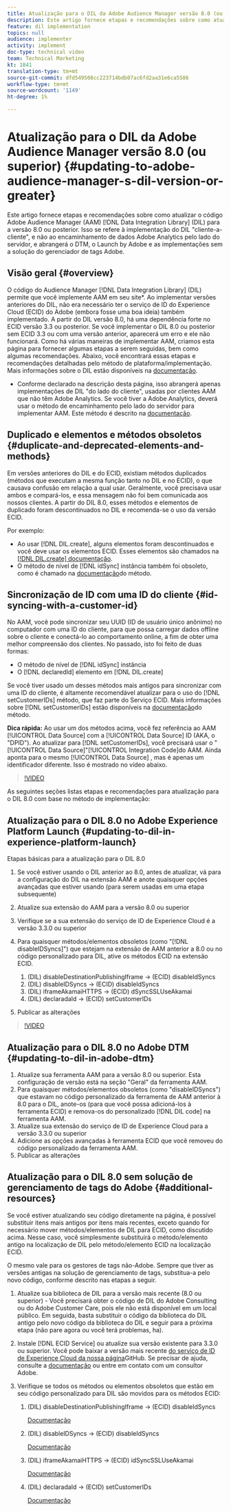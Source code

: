 ```yaml
---
title: Atualização para o DIL da Adobe Audience Manager versão 8.0 (ou superior)
description: Este artigo fornece etapas e recomendações sobre como atualizar o código de Data Integration Library (DIL) do Adobe Audience Manager (AAM) para a versão 8.0 ou posterior. Isso se refere à implementação do DIL "cliente-a-cliente", e não ao encaminhamento de dados Adobe Analytics pelo lado do servidor, e abrangerá o DTM, o Launch by Adobe e as implementações sem a solução do gerenciador de tags Adobe.
feature: dil implementation
topics: null
audience: implementer
activity: implement
doc-type: technical video
team: Technical Marketing
kt: 1841
translation-type: tm+mt
source-git-commit: dfd549508cc223714bdb07ac6fd2aa31e6ca5586
workflow-type: tm+mt
source-wordcount: '1149'
ht-degree: 1%

---
```



# Atualização para o DIL da Adobe Audience Manager versão 8.0 (ou superior) {#updating-to-adobe-audience-manager-s-dil-version-or-greater}

Este artigo fornece etapas e recomendações sobre como atualizar o código Adobe Audience Manager (AAM) [!DNL Data Integration Library] (DIL) para a versão 8.0 ou posterior. Isso se refere à implementação do DIL &quot;cliente-a-cliente&quot;, e não ao encaminhamento de dados Adobe Analytics pelo lado do servidor, e abrangerá o DTM, o Launch by Adobe e as implementações sem a solução do gerenciador de tags Adobe.

## Visão geral {#overview}

O código do Audience Manager [!DNL Data Integration Library] (DIL) permite que você implemente AAM em seu site*. Ao implementar versões anteriores do DIL, não era necessário ter o serviço de ID do Experience Cloud (ECID) do Adobe (embora fosse uma boa ideia) também implementado. A partir do DIL versão 8.0, há uma dependência forte no ECID versão 3.3 ou posterior. Se você implementar o DIL 8.0 ou posterior sem ECID 3.3 ou com uma versão anterior, aparecerá um erro e ele não funcionará. Como há várias maneiras de implementar AAM, criamos esta página para fornecer algumas etapas a serem seguidas, bem como algumas recomendações. Abaixo, você encontrará essas etapas e recomendações detalhadas pelo método de plataforma/implementação. Mais informações sobre o DIL estão disponíveis na [documentação](https://marketing.adobe.com/resources/help/en_US/aam/c_dil.html).

* Conforme declarado na descrição desta página, isso abrangerá apenas implementações de DIL &quot;do lado do cliente&quot;, usadas por clientes AAM que não têm Adobe Analytics. Se você tiver a Adobe Analytics, deverá usar o método de encaminhamento pelo lado do servidor para implementar AAM. Este método é descrito na [documentação](https://marketing.adobe.com/resources/help/en_US/reference/ssf.html).

## Duplicado e elementos e métodos obsoletos {#duplicate-and-deprecated-elements-and-methods}

Em versões anteriores do DIL e do ECID, existiam métodos duplicados (métodos que executam a mesma função tanto no DIL e no ECID), o que causava confusão em relação a qual usar. Geralmente, você precisava usar ambos e compará-los, e essa mensagem não foi bem comunicada aos nossos clientes. A partir do DIL 8.0, esses métodos e elementos de duplicado foram descontinuados no DIL e recomenda-se o uso da versão ECID.

Por exemplo:

* Ao usar [!DNL DIL.create], alguns elementos foram descontinuados e você deve usar os elementos ECID. Esses elementos são chamados na [[!DNL DIL.create] documentação](https://marketing.adobe.com/resources/help/en_US/aam/r_dil_create.html).
* O método de nível de [!DNL idSync] instância também foi obsoleto, como é chamado na [documentação](https://marketing.adobe.com/resources/help/en_US/aam/r_dil_idsync.html)do método.

## Sincronização de ID com uma ID do cliente {#id-syncing-with-a-customer-id}

No AAM, você pode sincronizar seu UUID (ID de usuário único anônimo) no computador com uma ID do cliente, para que possa carregar dados offline sobre o cliente e conectá-lo ao comportamento online, a fim de obter uma melhor compreensão dos clientes. No passado, isto foi feito de duas formas:

* O método de nível de [!DNL idSync] instância
* O [!DNL declaredId] elemento em [!DNL DIL.create]

Se você tiver usado um desses métodos mais antigos para sincronizar com uma ID do cliente, é altamente recomendável atualizar para o uso do [!DNL setCustomerIDs] método, que faz parte do Serviço ECID. Mais informações sobre [!DNL setCustomerIDs] estão disponíveis na [documentação](https://marketing.adobe.com/resources/help/en_US/mcvid/mcvid_setcustomerids.html)do método.

**Dica rápida:** Ao usar um dos métodos acima, você fez referência ao AAM [!UICONTROL Data Source] com a [!UICONTROL Data Source] ID (AKA, o &quot;DPID&quot;). Ao atualizar para [!DNL setCustomerIDs], você precisará usar o &quot; [!UICONTROL Data Source]&quot;[!UICONTROL Integration Code]do AAM. Ainda aponta para o mesmo [!UICONTROL Data Source] , mas é apenas um identificador diferente. Isso é mostrado no vídeo abaixo.

>[!VIDEO](https://video.tv.adobe.com/v/23873/?quality=12)

As seguintes seções listas etapas e recomendações para atualização para o DIL 8.0 com base no método de implementação:

## Atualização para o DIL 8.0 no Adobe Experience Platform Launch {#updating-to-dil-in-experience-platform-launch}

Etapas básicas para a atualização para o DIL 8.0

1. Se você estiver usando o DIL anterior ao 8.0, antes de atualizar, vá para a configuração do DIL na extensão AAM e anote quaisquer opções avançadas que estiver usando (para serem usadas em uma etapa subsequente)
1. Atualize sua extensão do AAM para a versão 8.0 ou superior
1. Verifique se a sua extensão do serviço de ID de Experience Cloud é a versão 3.3.0 ou superior
1. Para quaisquer métodos/elementos obsoletos (como &quot;[!DNL disableIDSyncs]&quot;) que estejam na extensão de AAM anterior a 8.0 ou no código personalizado para DIL, ative os métodos ECID na extensão ECID.

   1. (DIL) disableDestinationPublishingIframe -> (ECID) disableIdSyncs
   1. (DIL) disableIDSyncs -> (ECID) disableIdSyncs
   1. (DIL) iframeAkamaiHTTPS -> (ECID) dSyncSSLUseAkamai
   1. (DIL) declaradaId -> (ECID) setCustomerIDs

1. Publicar as alterações

>[!VIDEO](https://video.tv.adobe.com/v/23874/?quality=12)

## Atualização para o DIL 8.0 no Adobe DTM {#updating-to-dil-in-adobe-dtm}

1. Atualize sua ferramenta AAM para a versão 8.0 ou superior. Esta configuração de versão está na seção &quot;Geral&quot; da ferramenta AAM.
1. Para quaisquer métodos/elementos obsoletos (como &quot;disableIDSyncs&quot;) que estavam no código personalizado da ferramenta de AAM anterior à 8.0 para o DIL, anote-os (para que você possa adicioná-los à ferramenta ECID) e remova-os do personalizado [!DNL DIL code] na ferramenta AAM.
1. Atualize sua extensão do serviço de ID de Experience Cloud para a versão 3.3.0 ou superior
1. Adicione as opções avançadas à ferramenta ECID que você removeu do código personalizado da ferramenta AAM.
1. Publicar as alterações

## Atualização para o DIL 8.0 sem solução de gerenciamento de tags do Adobe {#additional-resources}

Se você estiver atualizando seu código diretamente na página, é possível substituir itens mais antigos por itens mais recentes, exceto quando for necessário mover métodos/elementos de DIL para ECID, como discutido acima. Nesse caso, você simplesmente substituirá o método/elemento antigo na localização de DIL pelo método/elemento ECID na localização ECID.

O mesmo vale para os gestores de tags não-Adobe. Sempre que tiver as versões antigas na solução de gerenciamento de tags, substitua-a pelo novo código, conforme descrito nas etapas a seguir.

1. Atualize sua biblioteca de DIL para a versão mais recente (8.0 ou superior) - Você precisará obter o código de DIL do Adobe Consulting ou do Adobe Customer Care, pois ele não está disponível em um local público. Em seguida, basta substituir o código da biblioteca do DIL antigo pelo novo código da biblioteca do DIL e seguir para a próxima etapa (não pare agora ou você terá problemas, ha).
1. Instale [!DNL ECID Service] ou atualize sua versão existente para 3.3.0 ou superior. Você pode baixar a versão mais recente [do serviço de ID de Experience Cloud da nossa página](https://github.com/Adobe-Marketing-Cloud/id-service/releases)GitHub. Se precisar de ajuda, consulte a [documentação](https://marketing.adobe.com/resources/help/pt_BR/mcvid/) ou entre em contato com um consultor Adobe.

1. Verifique se todos os métodos ou elementos obsoletos que estão em seu código personalizado para DIL são movidos para os métodos ECID:

   1. (DIL) disableDestinationPublishingIframe -> (ECID) disableIdSyncs

      [Documentação](https://marketing.adobe.com/resources/help/en_US/mcvid/mcvid-disableidsync.html)

   1. (DIL) disableIDSyncs -> (ECID) disableIdSyncs

      [Documentação](https://marketing.adobe.com/resources/help/en_US/mcvid/mcvid-disableidsync.html)

   1. (DIL) iframeAkamaiHTTPS -> (ECID) idSyncSSLUseAkamai

      [Documentação](https://marketing.adobe.com/resources/help/en_US/aam/r_dil_create.html)

   1. (DIL) declaradaId -> (ECID) setCustomerIDs

      [Documentação](https://marketing.adobe.com/resources/help/en_US/mcvid/mcvid_setcustomerids.html)